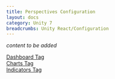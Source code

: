 ```yaml
---
title: Perspectives Configuration
layout: docs
category: Unity 7
breadcrumbs: Unity React/Configuration
---
```

*content to be added*

[Dashboard Tag](tags-list/dashboard-tag.md)  
[Charts Tag](tags-list/charts-tag.md)  
[Indicators Tag](tags-list/indicators-tag.md)  